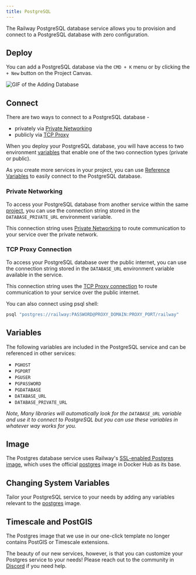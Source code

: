 ```yaml
---
title: PostgreSQL
---
```


The Railway PostgreSQL database service allows you to provision and connect to a
PostgreSQL database with zero configuration.

## Deploy

You can add a PostgreSQL database via the `CMD + K` menu or by clicking the `+ New` button on the Project Canvas.

<Image src="https://res.cloudinary.com/railway/image/upload/v1695934218/docs/databases/addDB_qxyctn.gif"
alt="GIF of the Adding Database"
layout="intrinsic"
width={450} height={396} quality={100} />

## Connect

There are two ways to connect to a PostgreSQL database - 
- privately via [Private Networking](/reference/private-networking)
- publicly via [TCP Proxy](/deploy/exposing-your-app#tcp-proxying)

When you deploy your PostgreSQL database, you will have access to two environment [variables](/develop/variables) that enable one of the two connection types (private or public).

As you create more services in your project, you can use [Reference Variables](/develop/variables#reference-variables) to easily connect to the PostgreSQL database.

### Private Networking

To access your PostgreSQL database from another service within the same [project](/develop/projects), you can use the connection string stored in the `DATABASE_PRIVATE_URL` environment variable.

This connection string uses [Private Networking](/reference/private-networking) to route communication to your service over the private network.


### TCP Proxy Connection

To access your PostgreSQL database over the public internet, you can use the connection string stored in the `DATABASE_URL` environment variable available in the service.

This connection string uses the [TCP Proxy connection](/deploy/exposing-your-app#tcp-proxying) to route communication to your service over the public internet.

You can also connect using psql shell:
```bash
psql "postgres://railway:PASSWORD@PROXY_DOMAIN:PROXY_PORT/railway"
```

## Variables

The following variables are included in the PostgreSQL service and can be referenced in other services:
- `PGHOST`
- `PGPORT`
- `PGUSER`
- `PGPASSWORD`
- `PGDATABASE`
- `DATABASE_URL`
- `DATABASE_PRIVATE_URL`

_Note, Many libraries will automatically look for the `DATABASE_URL` variable and use
it to connect to PostgreSQL but you can use these variables in whatever way works for you._

## Image

The Postgres database service uses Railway's [SSL-enabled Postgres image](https://github.com/railwayapp-templates/postgres-ssl/pkgs/container/postgres-ssl), which uses the official [postgres](https://hub.docker.com/_/postgres) image in Docker Hub as its base.

## Changing System Variables

Tailor your PostgreSQL service to your needs by adding any variables relevant to the [postgres](https://hub.docker.com/_/postgres) image.


## Timescale and PostGIS

The Postgres image that we use in our one-click template no longer contains PostGIS or Timescale extensions.

The beauty of our new services, however, is that you can customize your Postgres service to your needs!  Please reach out to the community in [Discord](https://discord.gg/railway) if you need help.